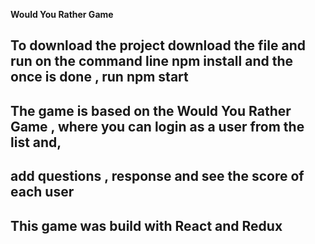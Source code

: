 **Would You Rather Game** 

## To download the project download the file and run on the command line npm install and the once is done , run npm start

## The game is based on the Would You Rather Game , where you can login as a user from the list and,

## add questions , response and see the score of each user 

 ## This game was build with React and Redux
